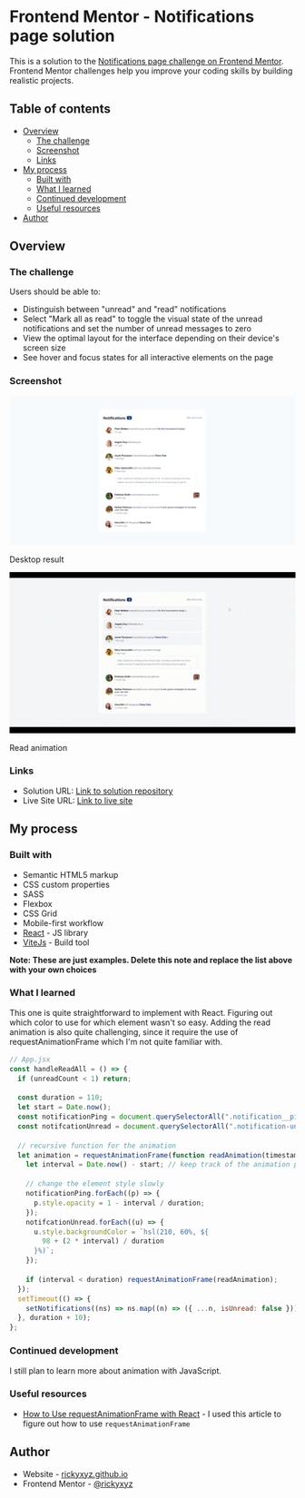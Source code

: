 # Frontend Mentor - Notifications page solution

This is a solution to the [Notifications page challenge on Frontend Mentor](https://www.frontendmentor.io/challenges/notifications-page-DqK5QAmKbC). Frontend Mentor challenges help you improve your coding skills by building realistic projects.

## Table of contents

- [Overview](#overview)
  - [The challenge](#the-challenge)
  - [Screenshot](#screenshot)
  - [Links](#links)
- [My process](#my-process)
  - [Built with](#built-with)
  - [What I learned](#what-i-learned)
  - [Continued development](#continued-development)
  - [Useful resources](#useful-resources)
- [Author](#author)

## Overview

### The challenge

Users should be able to:

- Distinguish between "unread" and "read" notifications
- Select "Mark all as read" to toggle the visual state of the unread notifications and set the number of unread messages to zero
- View the optimal layout for the interface depending on their device's screen size
- See hover and focus states for all interactive elements on the page

### Screenshot

![desktop screenshot](./screenshots/desktop.png)

Desktop result

![animation gif](./screenshots/interactive.gif)

Read animation

### Links

- Solution URL: [Link to solution repository](https://github.com/rickyxyz/frontendmentor-projects/tree/main/react/notifications-page-main)
- Live Site URL: [Link to live site](https://rickyxyz.github.io/frontendmentor-projects/notifications-page-main/index.html)

## My process

### Built with

- Semantic HTML5 markup
- CSS custom properties
- SASS
- Flexbox
- CSS Grid
- Mobile-first workflow
- [React](https://reactjs.org/) - JS library
- [ViteJs](https://vitejs.dev/) - Build tool

**Note: These are just examples. Delete this note and replace the list above with your own choices**

### What I learned

This one is quite straightforward to implement with React. Figuring out which color to use for which element wasn't so easy. Adding the read animation is also quite challenging, since it require the use of requestAnimationFrame which I'm not quite familiar with.

```jsx
// App.jsx
const handleReadAll = () => {
  if (unreadCount < 1) return;

  const duration = 110;
  let start = Date.now();
  const notificationPing = document.querySelectorAll(".notification__ping");
  const notifcationUnread = document.querySelectorAll(".notification-unread");

  // recursive function for the animation
  let animation = requestAnimationFrame(function readAnimation(timestamp) {
    let interval = Date.now() - start; // keep track of the animation progress

    // change the element style slowly
    notificationPing.forEach((p) => {
      p.style.opacity = 1 - interval / duration;
    });
    notifcationUnread.forEach((u) => {
      u.style.backgroundColor = `hsl(210, 60%, ${
        98 + (2 * interval) / duration
      }%)`;
    });

    if (interval < duration) requestAnimationFrame(readAnimation);
  });
  setTimeout(() => {
    setNotifications((ns) => ns.map((n) => ({ ...n, isUnread: false })));
  }, duration + 10);
};
```

### Continued development

I still plan to learn more about animation with JavaScript.

### Useful resources

- [How to Use requestAnimationFrame with React](https://www.pluralsight.com/guides/how-to-use-requestanimationframe-with-react) - I used this article to figure out how to use `requestAnimationFrame`

## Author

- Website - [rickyxyz.github.io](https://rickyxyz.github.io/)
- Frontend Mentor - [@rickyxyz](https://www.frontendmentor.io/profile/rickyxyz)
